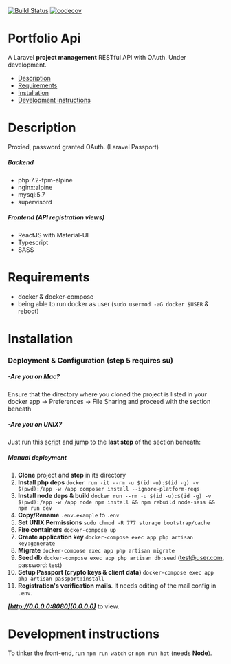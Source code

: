 [![Build Status](https://travis-ci.org/fllprbt/portfolioApi.svg?branch=master)](https://travis-ci.org/fllprbt/portfolioApi)
[![codecov](https://codecov.io/gh/fllprbt/portfolioApi/branch/master/graph/badge.svg)](https://codecov.io/gh/fllprbt/portfolioApi)

# Portfolio Api  

A Laravel **project management** RESTful API with OAuth. Under development. 


- [Description](#description)
- [Requirements](#requirements)
- [Installation](#installation)
- [Development instructions](#development-instructions)

# Description

Proxied, password granted OAuth. (Laravel Passport)

##### Backend

- php:7.2-fpm-alpine
- nginx:alpine
- mysql:5.7
- supervisord

##### Frontend (API registration views)

- ReactJS with Material-UI
- Typescript
- SASS

# Requirements

- docker & docker-compose
- being able to run docker as user (`sudo usermod -aG docker $USER` & reboot)

# Installation

### Deployment & Configuration (step 5 requires su)

##### -Are you on Mac?
Ensure that the directory where you cloned the project is listed in your docker app -> Preferences -> File Sharing and proceed with the section beneath

##### -Are you on UNIX?
Just run this [script](https://github.com/fllprbt/portfolioApi/blob/master/postCloneUnix.sh) and jump to the **last step** of the section beneath:

##### Manual deployment
1. **Clone** project and **step** in its directory
2. **Install php deps** `docker run -it --rm -u $(id -u):$(id -g) -v $(pwd):/app -w /app composer install --ignore-platform-reqs`
3. **Install node deps & build** `docker run --rm -u $(id -u):$(id -g) -v $(pwd):/app -w /app node npm install && npm rebuild node-sass && npm run dev`
4. **Copy/Rename** `.env.example` to `.env`
5. **Set UNIX Permissions** `sudo chmod -R 777 storage bootstrap/cache`
6. **Fire containers** `docker-compose up`
7. **Create application key** `docker-compose exec app php artisan key:generate`
8. **Migrate** `docker-compose exec app php artisan migrate`
9. **Seed db** `docker-compose exec app php artisan db:seed` (test@user.com, password: test)
10. **Setup Passport (crypto keys & client data)** `docker-compose exec app php artisan passport:install`
11. **Registration's verification mails**. It needs editing of the mail config in `.env`.

_**[http://0.0.0.0:8080](0.0.0.0)**_ to view.

# Development instructions

To tinker the front-end, run `npm run watch` or `npm run hot` (needs **Node**).
